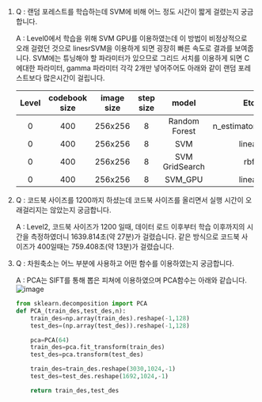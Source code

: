 1. Q : 랜덤 포레스트를 학습하는데 SVM에 비해 어느 정도 시간이 짧게 걸렸는지 궁금합니다.

   A : Level0에서 학습을 위해 SVM GPU를 이용하였는데 이 방법이 비정상적으로 오래 걸렸던 것으로 linesrSVM을 이용하게 되면 굉장히 빠른 속도로 결과를 보여줍니다. SVM에는 튜닝해야 할 파라미터가 있으므로 그리드 서치를 이용하게 되면 C에대한 파라미터, gamma 파라미터 각각 2개만 넣어주어도 아래와 같이 랜덤 포레스트보다 많은시간이 걸립니다. 
   
   | Level | codebook size | image size | step size  | model | Etc | time(s) |score | 
   |:--:|:--:|:--:|:--:|:--:|:--:|:--:|:--:|
   | 0 | 400 |  256x256 | 8 | Random Forest | n_estimators=1000 | 46.8 |0.39361 | 
   | 0 | 400 |  256x256 | 8 | SVM | linear | 0.40602 | 9.0 |
   | 0 | 400 |  256x256 | 8 | SVM GridSearch| rbf | 128.2 |0.38120 |
   | 0 | 400 |  256x256 | 8 | SVM_GPU | linear |  333.5 |-- |
   
  
   
2. Q : 코드북 사이즈를 1200까지 하셨는데 코드북 사이즈를 올리면서 실행 시간이 오래걸리지는 않았는지 궁금합니다.

   A : Level2, 코드북 사이즈가 1200 일때, 데이터 로드 이후부터 학습 이후까지의 시간을 측정하였더니 1639.814초(약 27분)가 걸렸습니다.
   같은 방식으로 코드북 사이즈가 400일때는 759.408초(약 13분)가 걸렸습니다.
   
3. Q : 차원축소는 어느 부분에 사용하고 어떤 함수를 이용하였는지 궁금합니다.

   A :  PCA는 SIFT를 통해 뽑은 피쳐에 이용하였으며 PCA함수는 아래와 같습니다.
   ![image](https://user-images.githubusercontent.com/46476876/70971024-52616100-20e3-11ea-97e4-9d3a0bb357f3.png)
   ```python
   from sklearn.decomposition import PCA
   def PCA_(train_des,test_des,n):
       train_des=np.array(train_des).reshape(-1,128)
       test_des=(np.array(test_des)).reshape(-1,128)

       pca=PCA(64)
       train_des=pca.fit_transform(train_des)
       test_des=pca.transform(test_des)

       train_des=train_des.reshape(3030,1024,-1)
       test_des=test_des.reshape(1692,1024,-1)

       return train_des,test_des
   ```

